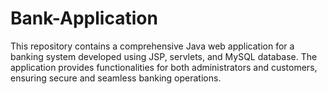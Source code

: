 # Bank-Application
This repository contains a comprehensive Java web application for a banking system developed using JSP, servlets, and MySQL database. The application provides functionalities for both administrators and customers, ensuring secure and seamless banking operations.
